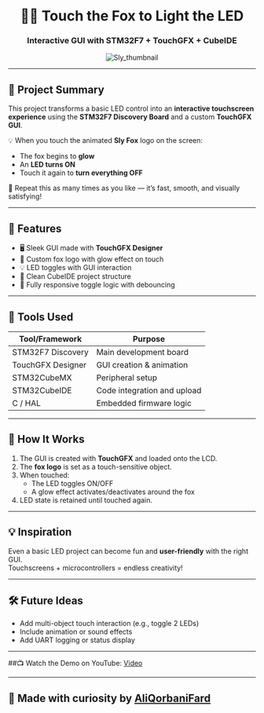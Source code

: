 <div align="center">

# 🦊✨ Touch the Fox to Light the LED  
### Interactive GUI with STM32F7 + TouchGFX + CubeIDE

![Sly_thumbnail](https://github.com/user-attachments/assets/015746ab-dd02-4248-9020-ef45c54ced8a)

</div>

---

## 🎯 Project Summary

This project transforms a basic LED control into an **interactive touchscreen experience** using the **STM32F7 Discovery Board** and a custom **TouchGFX GUI**.

💡 When you touch the animated **Sly Fox** logo on the screen:
- The fox begins to **glow**
- An **LED turns ON**
- Touch it again to **turn everything OFF**

🔁 Repeat this as many times as you like — it’s fast, smooth, and visually satisfying!

---

## 🧠 Features

- 🖥️ Sleek GUI made with **TouchGFX Designer**
- 🦊 Custom fox logo with glow effect on touch
- 💡 LED toggles with GUI interaction
- 🧼 Clean CubeIDE project structure
- 🔁 Fully responsive toggle logic with debouncing

---

## 🔧 Tools Used

| Tool/Framework     | Purpose                        |
|--------------------|--------------------------------|
| STM32F7 Discovery   | Main development board         |
| TouchGFX Designer   | GUI creation & animation       |
| STM32CubeMX         | Peripheral setup               |
| STM32CubeIDE        | Code integration and upload    |
| C / HAL             | Embedded firmware logic        |

---
## 🚀 How It Works

1. The GUI is created with **TouchGFX** and loaded onto the LCD.
2. The **fox logo** is set as a touch-sensitive object.
3. When touched:
   - The LED toggles ON/OFF
   - A glow effect activates/deactivates around the fox
4. LED state is retained until touched again.

---

## 💡 Inspiration

Even a basic LED project can become fun and **user-friendly** with the right GUI.  
Touchscreens + microcontrollers = endless creativity!

---

## 🛠️ Future Ideas

- Add multi-object touch interaction (e.g., toggle 2 LEDs)
- Include animation or sound effects
- Add UART logging or status display

---

##📺 Watch the Demo on YouTube: [Video](https://www.youtube.com/watch?v=bAHoS48ZOSE&t=21s)

---
## 🦊 Made with curiosity by [AliQorbaniFard](https://github.com/AliQorbaniFard)
